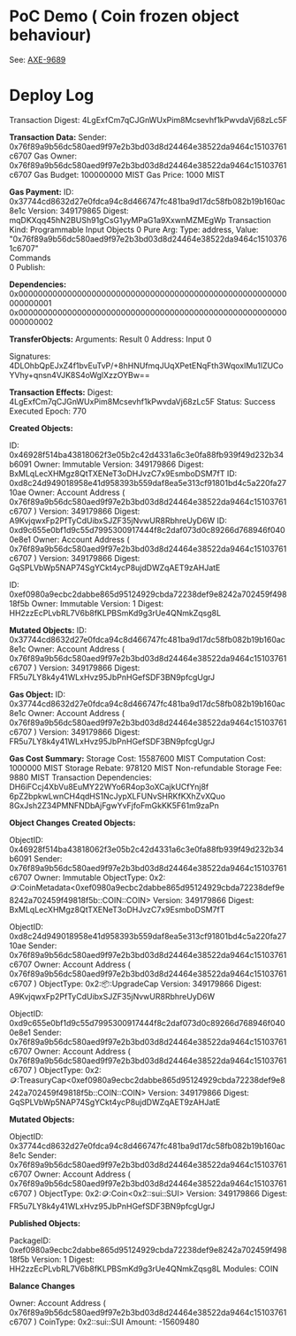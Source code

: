 # PoC Demo ( Coin<T> frozen object behaviour)

See: [AXE-9689](https://axelarnetwork.atlassian.net/browse/AXE-9689)

# Deploy Log

Transaction Digest: 4LgExfCm7qCJGnWUxPim8Mcsevhf1kPwvdaVj68zLc5F

**Transaction Data:**
Sender: 0x76f89a9b56dc580aed9f97e2b3bd03d8d24464e38522da9464c15103761c6707
Gas Owner: 0x76f89a9b56dc580aed9f97e2b3bd03d8d24464e38522da9464c15103761c6707
Gas Budget: 100000000 MIST
Gas Price: 1000 MIST

**Gas Payment:**
ID: 0x37744cd8632d27e0fdca94c8d466747fc481ba9d17dc58fb082b19b160ac8e1c
Version: 349179865
Digest: mqDKXqq45hN2BUSh91gCsG1yyMPaG1a9XxwnMZMEgWp
Transaction Kind: Programmable
Input Objects
 0   Pure Arg: Type: address, Value: "0x76f89a9b56dc580aed9f97e2b3bd03d8d24464e38522da9464c15103761c6707"                                                                                                    
Commands    
 0  Publish:

**Dependencies:**
 0x0000000000000000000000000000000000000000000000000000000000000001
 0x0000000000000000000000000000000000000000000000000000000000000002
 
**TransferObjects:**
  Arguments: 
    Result 0
    Address: Input  0

  Signatures:
    4DLOhbQpEJxZ4f1bvEuTvP/+8hHNUfmqJUqXPetENqFth3WqoxlMu1lZUCoYVhy+qnsn4VJK8S4oWglXzzOYBw==

**Transaction Effects:**
Digest: 4LgExfCm7qCJGnWUxPim8Mcsevhf1kPwvdaVj68zLc5F
Status: Success
Executed Epoch: 770

**Created Objects:**

ID: 0x46928f514ba43818062f3e05b2c42d4331a6c3e0fa88fb939f49d232b34b6091
Owner: Immutable
Version: 349179866
Digest: BxMLqLecXHMgz8QtTXENeT3oDHJvzC7x9EsmboDSM7fT
ID: 0xd8c24d949018958e41d958393b559daf8ea5e313cf91801bd4c5a220fa2710ae
Owner: Account Address ( 0x76f89a9b56dc580aed9f97e2b3bd03d8d24464e38522da9464c15103761c6707 )
Version: 349179866
Digest: A9KvjqwxFp2PfTyCdUibxSJZF35jNvwUR8RbhreUyD6W
ID: 0xd9c655e0bf1d9c55d7995300917444f8c2daf073d0c89266d768946f0400e8e1
Owner: Account Address ( 0x76f89a9b56dc580aed9f97e2b3bd03d8d24464e38522da9464c15103761c6707 )
Version: 349179866
Digest: GqSPLVbWp5NAP74SgYCkt4ycP8ujdDWZqAET9zAHJatE

ID: 0xef0980a9ecbc2dabbe865d95124929cbda72238def9e8242a702459f49818f5b
Owner: Immutable
Version: 1
Digest: HH2zzEcPLvbRL7V6b8fKLPBSmKd9g3rUe4QNmkZqsg8L

**Mutated Objects:**
ID: 0x37744cd8632d27e0fdca94c8d466747fc481ba9d17dc58fb082b19b160ac8e1c
Owner: Account Address ( 0x76f89a9b56dc580aed9f97e2b3bd03d8d24464e38522da9464c15103761c6707 )
Version: 349179866
Digest: FR5u7LY8k4y41WLxHvz95JbPnHGefSDF3BN9pfcgUgrJ

**Gas Object:**
ID: 0x37744cd8632d27e0fdca94c8d466747fc481ba9d17dc58fb082b19b160ac8e1c
Owner: Account Address ( 0x76f89a9b56dc580aed9f97e2b3bd03d8d24464e38522da9464c15103761c6707 )
Version: 349179866
Digest: FR5u7LY8k4y41WLxHvz95JbPnHGefSDF3BN9pfcgUgrJ

**Gas Cost Summary:**
   Storage Cost: 15587600 MIST
   Computation Cost: 1000000 MIST
   Storage Rebate: 978120 MIST
   Non-refundable Storage Fee: 9880 MIST
Transaction Dependencies:
   DH6iFCcj4XbVu8EuMY22WYo6R4op3oXCajkUCfYnj8f
   6pZ2bpkwLwnCH4qdHS1NcJypXLFUNvSHRKfKXhZvXQuo
   8GxJsh2Z34PMNFNDbAjFgwYvFjfoFmGkKK5F61m9zaPn

**Object Changes**
**Created Objects:**
 
ObjectID: 0x46928f514ba43818062f3e05b2c42d4331a6c3e0fa88fb939f49d232b34b6091
Sender: 0x76f89a9b56dc580aed9f97e2b3bd03d8d24464e38522da9464c15103761c6707
Owner: Immutable
ObjectType: 0x2::coin::CoinMetadata<0xef0980a9ecbc2dabbe865d95124929cbda72238def9e8242a702459f49818f5b::COIN::COIN>
Version: 349179866
Digest: BxMLqLecXHMgz8QtTXENeT3oDHJvzC7x9EsmboDSM7fT

 
ObjectID: 0xd8c24d949018958e41d958393b559daf8ea5e313cf91801bd4c5a220fa2710ae
Sender: 0x76f89a9b56dc580aed9f97e2b3bd03d8d24464e38522da9464c15103761c6707
Owner: Account Address ( 0x76f89a9b56dc580aed9f97e2b3bd03d8d24464e38522da9464c15103761c6707 )
ObjectType: 0x2::package::UpgradeCap
Version: 349179866
Digest: A9KvjqwxFp2PfTyCdUibxSJZF35jNvwUR8RbhreUyD6W

 
ObjectID: 0xd9c655e0bf1d9c55d7995300917444f8c2daf073d0c89266d768946f0400e8e1
Sender: 0x76f89a9b56dc580aed9f97e2b3bd03d8d24464e38522da9464c15103761c6707
Owner: Account Address ( 0x76f89a9b56dc580aed9f97e2b3bd03d8d24464e38522da9464c15103761c6707 )
ObjectType: 0x2::coin::TreasuryCap<0xef0980a9ecbc2dabbe865d95124929cbda72238def9e8242a702459f49818f5b::COIN::COIN>
Version: 349179866
Digest: GqSPLVbWp5NAP74SgYCkt4ycP8ujdDWZqAET9zAHJatE

**Mutated Objects:**
 
ObjectID: 0x37744cd8632d27e0fdca94c8d466747fc481ba9d17dc58fb082b19b160ac8e1c
Sender: 0x76f89a9b56dc580aed9f97e2b3bd03d8d24464e38522da9464c15103761c6707
Owner: Account Address ( 0x76f89a9b56dc580aed9f97e2b3bd03d8d24464e38522da9464c15103761c6707 )
ObjectType: 0x2::coin::Coin<0x2::sui::SUI>
Version: 349179866
Digest: FR5u7LY8k4y41WLxHvz95JbPnHGefSDF3BN9pfcgUgrJ

**Published Objects:**
 
PackageID: 0xef0980a9ecbc2dabbe865d95124929cbda72238def9e8242a702459f49818f5b
Version: 1
Digest: HH2zzEcPLvbRL7V6b8fKLPBSmKd9g3rUe4QNmkZqsg8L
Modules: COIN


**Balance Changes**
 
Owner: Account Address ( 0x76f89a9b56dc580aed9f97e2b3bd03d8d24464e38522da9464c15103761c6707 )
CoinType: 0x2::sui::SUI
Amount: -15609480


